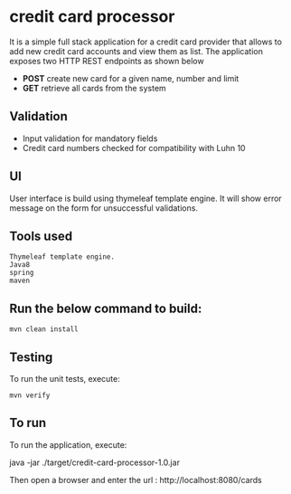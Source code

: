# credit card processor
It is a simple full stack application for a credit card provider that allows to add new credit card accounts and view them as list.
The application exposes two HTTP REST endpoints as shown below

- **POST** create new card for a given name, number and limit
- **GET**  retrieve all cards from the system 

## Validation
- Input validation for mandatory fields
- Credit card numbers checked for compatibility with Luhn 10

## UI
User interface is build using thymeleaf template engine. It will show error message on the form for unsuccessful validations.

## Tools used
```
Thymeleaf template engine.
Java8
spring
maven

```

## Run the below command to build:

```
mvn clean install

```

## Testing
To run the unit tests, execute:

```
mvn verify

```

## To run
To run the application, execute:

java -jar ./target/credit-card-processor-1.0.jar

Then open a browser and enter the url : http://localhost:8080/cards
